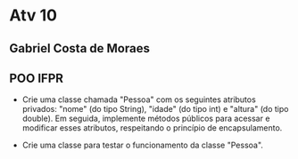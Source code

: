 # Atv 10

## Gabriel Costa de Moraes
## POO IFPR

- Crie uma classe chamada "Pessoa" com os seguintes atributos privados: "nome" (do tipo String), "idade" (do tipo int) e "altura" (do tipo double). Em seguida, implemente métodos públicos para acessar e modificar esses atributos, respeitando o princípio de encapsulamento.


- Crie uma classe para testar o funcionamento da classe "Pessoa".
